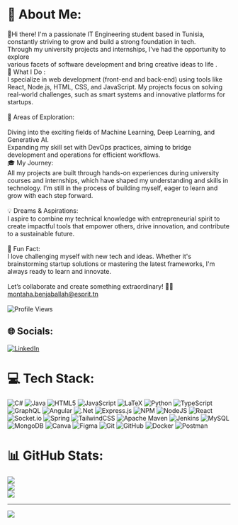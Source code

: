 # 💫 About Me:
👋Hi there! I'm a passionate IT Engineering student based in Tunisia,<br> constantly striving to grow and build a strong foundation in tech. <br>Through my university projects and internships, I’ve had the opportunity to explore<br>various facets of software development and bring creative ideas to life .<br>🌟 What I Do :<br>I specialize in web development (front-end and back-end) using tools like React, Node.js, HTML, CSS, and JavaScript. My projects focus on solving real-world challenges, such as smart systems and innovative platforms for startups.<br><br>🚀 Areas of Exploration:<br><br>Diving into the exciting fields of Machine Learning, Deep Learning, and Generative AI.<br>Expanding my skill set with DevOps practices, aiming to bridge development and operations for efficient workflows.<br>🎓 My Journey:<br>All my projects are built through hands-on experiences during university courses and internships, which have shaped my understanding and skills in technology. I'm still in the process of building myself, eager to learn and grow with each step forward.<br><br>💡 Dreams & Aspirations:<br>I aspire to combine my technical knowledge with entrepreneurial spirit to create impactful tools that empower others, drive innovation, and contribute to a sustainable future.<br><br>🌱 Fun Fact:<br>I love challenging myself with new tech and ideas. Whether it's brainstorming startup solutions or mastering the latest frameworks, I'm always ready to learn and innovate.<br><br>Let’s collaborate and create something extraordinary! 🚀✨<br> montaha.benjaballah@esprit.tn<br>
<br>
![Profile Views](https://komarev.com/ghpvc/?username=MontahaJaballah&color=blue)
<br>
## 🌐 Socials:
[![LinkedIn](https://img.shields.io/badge/LinkedIn-%230077B5.svg?logo=linkedin&logoColor=white)](https://linkedin.com/in/https://www.linkedin.com/in/montaha-jaballah/) 

# 💻 Tech Stack:
![C#](https://img.shields.io/badge/c%23-%23239120.svg?style=for-the-badge&logo=csharp&logoColor=white) ![Java](https://img.shields.io/badge/java-%23ED8B00.svg?style=for-the-badge&logo=openjdk&logoColor=white) ![HTML5](https://img.shields.io/badge/html5-%23E34F26.svg?style=for-the-badge&logo=html5&logoColor=white) ![JavaScript](https://img.shields.io/badge/javascript-%23323330.svg?style=for-the-badge&logo=javascript&logoColor=%23F7DF1E) ![LaTeX](https://img.shields.io/badge/latex-%23008080.svg?style=for-the-badge&logo=latex&logoColor=white) ![Python](https://img.shields.io/badge/python-3670A0?style=for-the-badge&logo=python&logoColor=ffdd54) ![TypeScript](https://img.shields.io/badge/typescript-%23007ACC.svg?style=for-the-badge&logo=typescript&logoColor=white) ![GraphQL](https://img.shields.io/badge/-GraphQL-E10098?style=for-the-badge&logo=graphql&logoColor=white) ![Angular](https://img.shields.io/badge/angular-%23DD0031.svg?style=for-the-badge&logo=angular&logoColor=white) ![.Net](https://img.shields.io/badge/.NET-5C2D91?style=for-the-badge&logo=.net&logoColor=white) ![Express.js](https://img.shields.io/badge/express.js-%23404d59.svg?style=for-the-badge&logo=express&logoColor=%2361DAFB) ![NPM](https://img.shields.io/badge/NPM-%23CB3837.svg?style=for-the-badge&logo=npm&logoColor=white) ![NodeJS](https://img.shields.io/badge/node.js-6DA55F?style=for-the-badge&logo=node.js&logoColor=white) ![React](https://img.shields.io/badge/react-%2320232a.svg?style=for-the-badge&logo=react&logoColor=%2361DAFB) ![Socket.io](https://img.shields.io/badge/Socket.io-black?style=for-the-badge&logo=socket.io&badgeColor=010101) ![Spring](https://img.shields.io/badge/spring-%236DB33F.svg?style=for-the-badge&logo=spring&logoColor=white) ![TailwindCSS](https://img.shields.io/badge/tailwindcss-%2338B2AC.svg?style=for-the-badge&logo=tailwind-css&logoColor=white) ![Apache Maven](https://img.shields.io/badge/Apache%20Maven-C71A36?style=for-the-badge&logo=Apache%20Maven&logoColor=white) ![Jenkins](https://img.shields.io/badge/jenkins-%232C5263.svg?style=for-the-badge&logo=jenkins&logoColor=white) ![MySQL](https://img.shields.io/badge/mysql-4479A1.svg?style=for-the-badge&logo=mysql&logoColor=white) ![MongoDB](https://img.shields.io/badge/MongoDB-%234ea94b.svg?style=for-the-badge&logo=mongodb&logoColor=white) ![Canva](https://img.shields.io/badge/Canva-%2300C4CC.svg?style=for-the-badge&logo=Canva&logoColor=white) ![Figma](https://img.shields.io/badge/figma-%23F24E1E.svg?style=for-the-badge&logo=figma&logoColor=white) ![Git](https://img.shields.io/badge/git-%23F05033.svg?style=for-the-badge&logo=git&logoColor=white) ![GitHub](https://img.shields.io/badge/github-%23121011.svg?style=for-the-badge&logo=github&logoColor=white) ![Docker](https://img.shields.io/badge/docker-%230db7ed.svg?style=for-the-badge&logo=docker&logoColor=white) ![Postman](https://img.shields.io/badge/Postman-FF6C37?style=for-the-badge&logo=postman&logoColor=white)
# 📊 GitHub Stats:
![](https://github-readme-stats.vercel.app/api?username=MontahaJaballah&theme=dark&hide_border=false&include_all_commits=false&count_private=false)<br/>
![](https://github-readme-streak-stats.herokuapp.com/?user=MontahaJaballah&theme=dark&hide_border=false)<br/>
![](https://github-readme-stats.vercel.app/api/top-langs/?username=MontahaJaballah&theme=dark&hide_border=false&include_all_commits=false&count_private=false&layout=compact)

---
[![](https://visitcount.itsvg.in/api?id=MontahaJaballah&icon=0&color=10)](https://visitcount.itsvg.in)

<!-- Proudly created with GPRM ( https://gprm.itsvg.in ) -->
